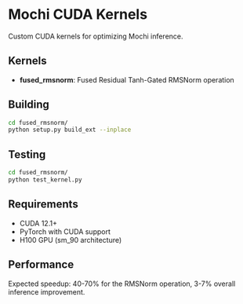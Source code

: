 # Mochi CUDA Kernels

Custom CUDA kernels for optimizing Mochi inference.

## Kernels

- **fused_rmsnorm**: Fused Residual Tanh-Gated RMSNorm operation

## Building

```bash
cd fused_rmsnorm/
python setup.py build_ext --inplace
```

## Testing

```bash
cd fused_rmsnorm/
python test_kernel.py
```

## Requirements

- CUDA 12.1+
- PyTorch with CUDA support  
- H100 GPU (sm_90 architecture)

## Performance

Expected speedup: 40-70% for the RMSNorm operation, 3-7% overall inference improvement.